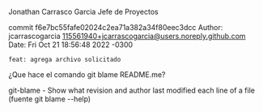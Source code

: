 Jonathan Carrasco Garcia
Jefe de Proyectos

commit f6e7bc55fafe02024c2ea71a382a34f80eec3dcc
Author: jcarrascogarcia <115561940+jcarrascogarcia@users.noreply.github.com>
Date:   Fri Oct 21 18:56:48 2022 -0300

    feat: agrega archivo solicitado

¿Que hace el comando git blame README.me?

git-blame - Show what revision and author last modified each line of a file (fuente git blame --help)

